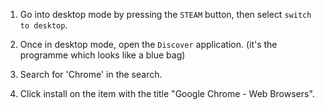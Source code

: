 1) Go into desktop mode by pressing the `STEAM` button, then select `switch to desktop`.

2) Once in desktop mode, open the `Discover` application. (it's the programme which looks like a blue bag)

3) Search for 'Chrome' in the search.

4) Click install on the item with the title "Google Chrome - Web Browsers".
